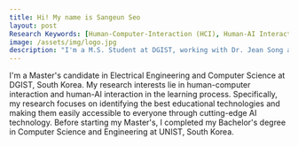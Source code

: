 ```yaml
---
title: Hi! My name is Sangeun Seo
layout: post
Research Keywords: [Human-Computer-Interaction (HCI), Human-AI Interaction (HAI), Large Language Models (LLM), AI-Enhanced Learning Systems, Personalized Learning Technologies]
image: /assets/img/logo.jpg
description: "I'm a M.S. Student at DGIST, working with Dr. Jean Song as a member of DIAG."
---
```


I'm a Master's candidate in Electrical Engineering and Computer Science at DGIST, South Korea. My research interests lie in human-computer interaction and human-AI interaction in the learning process. Specifically, my research focuses on identifying the best educational technologies and making them easily accessible to everyone through cutting-edge AI technology. Before starting my Master's, I completed my Bachelor's degree in Computer Science and Engineering at UNIST, South Korea.
